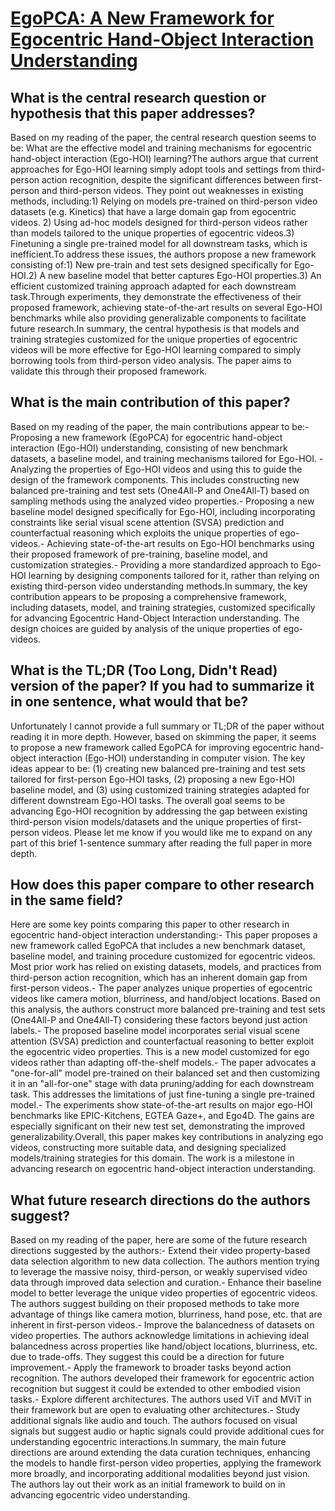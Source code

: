 # [EgoPCA: A New Framework for Egocentric Hand-Object Interaction   Understanding](https://arxiv.org/abs/2309.02423)

## What is the central research question or hypothesis that this paper addresses?

Based on my reading of the paper, the central research question seems to be: What are the effective model and training mechanisms for egocentric hand-object interaction (Ego-HOI) learning?The authors argue that current approaches for Ego-HOI learning simply adopt tools and settings from third-person action recognition, despite the significant differences between first-person and third-person videos. They point out weaknesses in existing methods, including:1) Relying on models pre-trained on third-person video datasets (e.g. Kinetics) that have a large domain gap from egocentric videos. 2) Using ad-hoc models designed for third-person videos rather than models tailored to the unique properties of egocentric videos.3) Finetuning a single pre-trained model for all downstream tasks, which is inefficient.To address these issues, the authors propose a new framework consisting of:1) New pre-train and test sets designed specifically for Ego-HOI.2) A new baseline model that better captures Ego-HOI properties.3) An efficient customized training approach adapted for each downstream task.Through experiments, they demonstrate the effectiveness of their proposed framework, achieving state-of-the-art results on several Ego-HOI benchmarks while also providing generalizable components to facilitate future research.In summary, the central hypothesis is that models and training strategies customized for the unique properties of egocentric videos will be more effective for Ego-HOI learning compared to simply borrowing tools from third-person video analysis. The paper aims to validate this through their proposed framework.


## What is the main contribution of this paper?

Based on my reading of the paper, the main contributions appear to be:- Proposing a new framework (EgoPCA) for egocentric hand-object interaction (Ego-HOI) understanding, consisting of new benchmark datasets, a baseline model, and training mechanisms tailored for Ego-HOI. - Analyzing the properties of Ego-HOI videos and using this to guide the design of the framework components. This includes constructing new balanced pre-training and test sets (One4All-P and One4All-T) based on sampling methods using the analyzed video properties.- Proposing a new baseline model designed specifically for Ego-HOI, including incorporating constraints like serial visual scene attention (SVSA) prediction and counterfactual reasoning which exploits the unique properties of ego-videos.- Achieving state-of-the-art results on Ego-HOI benchmarks using their proposed framework of pre-training, baseline model, and customization strategies.- Providing a more standardized approach to Ego-HOI learning by designing components tailored for it, rather than relying on existing third-person video understanding methods.In summary, the key contribution appears to be proposing a comprehensive framework, including datasets, model, and training strategies, customized specifically for advancing Egocentric Hand-Object Interaction understanding. The design choices are guided by analysis of the unique properties of ego-videos.


## What is the TL;DR (Too Long, Didn't Read) version of the paper? If you had to summarize it in one sentence, what would that be?

Unfortunately I cannot provide a full summary or TL;DR of the paper without reading it in more depth. However, based on skimming the paper, it seems to propose a new framework called EgoPCA for improving egocentric hand-object interaction (Ego-HOI) understanding in computer vision. The key ideas appear to be: (1) creating new balanced pre-training and test sets tailored for first-person Ego-HOI tasks, (2) proposing a new Ego-HOI baseline model, and (3) using customized training strategies adapted for different downstream Ego-HOI tasks. The overall goal seems to be advancing Ego-HOI recognition by addressing the gap between existing third-person vision models/datasets and the unique properties of first-person videos. Please let me know if you would like me to expand on any part of this brief 1-sentence summary after reading the full paper in more depth.


## How does this paper compare to other research in the same field?

Here are some key points comparing this paper to other research in egocentric hand-object interaction understanding:- This paper proposes a new framework called EgoPCA that includes a new benchmark dataset, baseline model, and training procedure customized for egocentric videos. Most prior work has relied on existing datasets, models, and practices from third-person action recognition, which has an inherent domain gap from first-person videos.- The paper analyzes unique properties of egocentric videos like camera motion, blurriness, and hand/object locations. Based on this analysis, the authors construct more balanced pre-training and test sets (One4All-P and One4All-T) considering these factors beyond just action labels.- The proposed baseline model incorporates serial visual scene attention (SVSA) prediction and counterfactual reasoning to better exploit the egocentric video properties. This is a new model customized for ego videos rather than adapting off-the-shelf models.- The paper advocates a "one-for-all" model pre-trained on their balanced set and then customizing it in an "all-for-one" stage with data pruning/adding for each downstream task. This addresses the limitations of just fine-tuning a single pre-trained model.- The experiments show state-of-the-art results on major ego-HOI benchmarks like EPIC-Kitchens, EGTEA Gaze+, and Ego4D. The gains are especially significant on their new test set, demonstrating the improved generalizability.Overall, this paper makes key contributions in analyzing ego videos, constructing more suitable data, and designing specialized models/training strategies for this domain. The work is a milestone in advancing research on egocentric hand-object interaction understanding.


## What future research directions do the authors suggest?

Based on my reading of the paper, here are some of the future research directions suggested by the authors:- Extend their video property-based data selection algorithm to new data collection. The authors mention trying to leverage the massive noisy, third-person, or weakly supervised video data through improved data selection and curation.- Enhance their baseline model to better leverage the unique video properties of egocentric videos. The authors suggest building on their proposed methods to take more advantage of things like camera motion, blurriness, hand pose, etc. that are inherent in first-person videos.- Improve the balancedness of datasets on video properties. The authors acknowledge limitations in achieving ideal balancedness across properties like hand/object locations, blurriness, etc. due to trade-offs. They suggest this could be a direction for future improvement.- Apply the framework to broader tasks beyond action recognition. The authors developed their framework for egocentric action recognition but suggest it could be extended to other embodied vision tasks.- Explore different architectures. The authors used ViT and MViT in their framework but are open to evaluating other architectures.- Study additional signals like audio and touch. The authors focused on visual signals but suggest audio or haptic signals could provide additional cues for understanding egocentric interactions.In summary, the main future directions are around extending the data curation techniques, enhancing the models to handle first-person video properties, applying the framework more broadly, and incorporating additional modalities beyond just vision. The authors lay out their work as an initial framework to build on in advancing egocentric video understanding.
